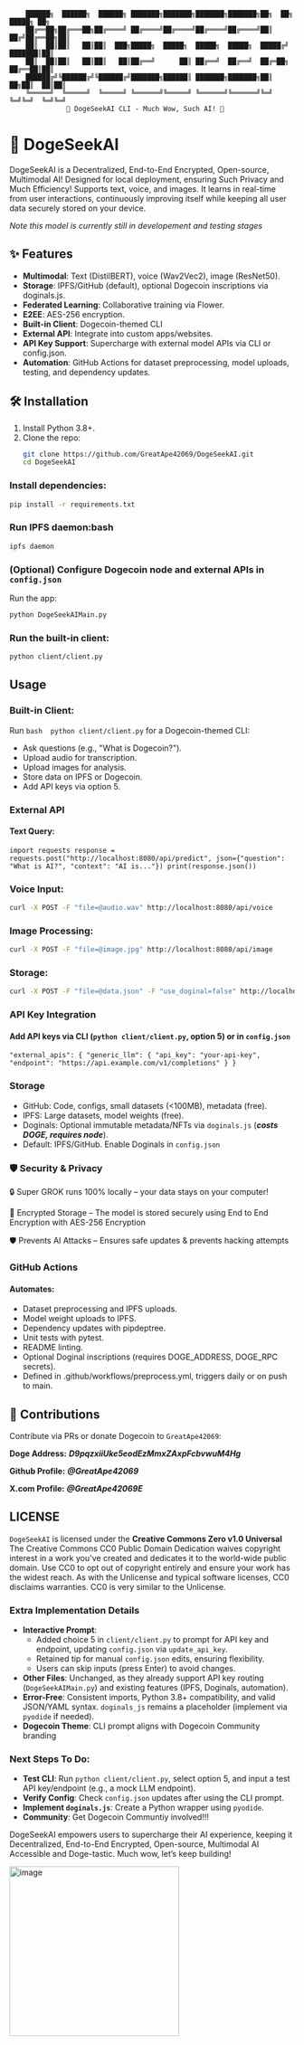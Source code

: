         ██████╗  ██████╗  ██████╗ ███████╗███████╗███████╗███████╗██╗  ██╗ █████╗ ██╗
        ██╔══██╗██╔═══██╗██╔════╝ ██╔════╝██╔════╝██╔════╝██╔════╝██║ ██╔╝██╔══██╗██║
        ██║  ██║██║   ██║██║  ███╗█████╗  █████╗  █████╗  █████╗  █████╔╝ ███████║██║
        ██║  ██║██║   ██║██║   ██║██╔══╝      ██║ ██╔══╝  ██╔══╝  ██╔═██╗ ██╔══██║██║
        ██████╔╝╚██████╔╝╚██████╔╝███████╗██████║ ███████╗███████╗██║  ██╗██║  ██║██║
        ╚═════╝  ╚═════╝  ╚═════╝ ╚══════╝╚═════╝ ╚══════╝╚══════╝╚═╝  ╚═╝╚═╝  ╚═╝╚═╝
                  🐶 DogeSeekAI CLI - Much Wow, Such AI! 🐶

# 🚀 DogeSeekAI

DogeSeekAI is a Decentralized, End-to-End Encrypted, Open-source, Multimodal AI! Designed for local deployment, ensuring Such Privacy and Much Efficiency! Supports  text, voice, and images. It learns in real-time from user interactions, continuously improving itself while keeping all user data securely stored on your device. 


*Note this model is currently still in developement and testing stages* 

## ✨ Features
- **Multimodal**: Text (DistilBERT), voice (Wav2Vec2), image (ResNet50).
- **Storage**: IPFS/GitHub (default), optional Dogecoin inscriptions via doginals.js.
- **Federated Learning**: Collaborative training via Flower.
- **E2EE**: AES-256 encryption.
- **Built-in Client**: Dogecoin-themed CLI 
- **External API**: Integrate into custom apps/websites.
- **API Key Support**: Supercharge with external model APIs via CLI or config.json.
- **Automation**: GitHub Actions for dataset preprocessing, model uploads, testing, and dependency updates.

## 🛠️ Installation
1. Install Python 3.8+.
2. Clone the repo:
   ```bash
   git clone https://github.com/GreatApe42069/DogeSeekAI.git
   cd DogeSeekAI

### Install dependencies:
```bash
pip install -r requirements.txt
```
### Run IPFS daemon:bash
```bash
ipfs daemon
```
### (Optional) Configure Dogecoin node and external APIs in `config.json`
Run the app:
```bash
python DogeSeekAIMain.py
```
### Run the built-in client:
```bash
python client/client.py
```
## Usage
### Built-in Client:
Run ```bash 
python client/client.py``` for a Dogecoin-themed CLI:

- Ask questions (e.g., "What is Dogecoin?").
- Upload audio for transcription.
- Upload images for analysis.
- Store data on IPFS or Dogecoin.
- Add API keys via option 5.

### External API 
#### Text Query:
`import requests
response = requests.post("http://localhost:8080/api/predict", json={"question": "What is AI?", "context": "AI is..."})
print(response.json())`

### Voice Input:
```bash
curl -X POST -F "file=@audio.wav" http://localhost:8080/api/voice
```
### Image Processing:
```bash
curl -X POST -F "file=@image.jpg" http://localhost:8080/api/image
```
### Storage:
```bash
curl -X POST -F "file=@data.json" -F "use_doginal=false" http://localhost:8080/api/upload_to_storage
```
### API Key Integration
#### Add API keys via CLI (`python client/client.py`, option 5) or in `config.json`

`"external_apis": {
    "generic_llm": {
        "api_key": "your-api-key",
        "endpoint": "https://api.example.com/v1/completions"
    }
}`

### Storage 
- GitHub: Code, configs, small datasets (<100MB), metadata (free).
- IPFS: Large datasets, model weights (free).
- Doginals: Optional immutable metadata/NFTs via `doginals.js` (***costs DOGE, requires node***).
- Default: IPFS/GitHub. Enable Doginals in `config.json`

### 🛡️ Security & Privacy
🔒 Super GROK runs 100% locally – your data stays on your computer!

🔑 Encrypted Storage – The model is stored securely using End to End Encryption with  AES-256 Encryption

🛡️ Prevents AI Attacks – Ensures safe updates & prevents hacking attempts

### GitHub Actions
#### Automates:
- Dataset preprocessing and IPFS uploads.
- Model weight uploads to IPFS.
- Dependency updates with pipdeptree.
- Unit tests with pytest.
- README linting.
- Optional Doginal inscriptions (requires DOGE_ADDRESS, DOGE_RPC secrets).
- Defined in .github/workflows/preprocess.yml, triggers daily or on push to main.

## 🤝 Contributions
Contribute via PRs or donate Dogecoin to `GreatApe42069`:

**Doge Address:** ***D9pqzxiiUke5eodEzMmxZAxpFcbvwuM4Hg***

**Github Profile:** ***@GreatApe42069*** 

**X.com Profile:**  ***@GreatApe42069E***


## LICENSE
`DogeSeekAI` is licensed under the
**Creative Commons Zero v1.0 Universal**
The Creative Commons CC0 Public Domain Dedication waives copyright interest in a work you've created and dedicates it to the world-wide public domain. Use CC0 to opt out of copyright entirely and ensure your work has the widest reach. As with the Unlicense and typical software licenses, CC0 disclaims warranties. CC0 is very similar to the Unlicense.


### Extra Implementation Details
- **Interactive Prompt**:
  - Added choice 5 in `client/client.py` to prompt for API key and endpoint, updating `config.json` via `update_api_key`.
  - Retained tip for manual `config.json` edits, ensuring flexibility.
  - Users can skip inputs (press Enter) to avoid changes.
- **Other Files**: Unchanged, as they already support API key routing (`DogeSeekAIMain.py`) and existing features (IPFS, Doginals, automation).
- **Error-Free**: Consistent imports, Python 3.8+ compatibility, and valid JSON/YAML syntax. `doginals_js` remains a placeholder (implement via `pyodide` if needed).
- **Dogecoin Theme**: CLI prompt aligns with Dogecoin Community branding 

### Next Steps To Do:
- **Test CLI**: Run `python client/client.py`, select option 5, and input a test API key/endpoint (e.g., a mock LLM endpoint).
- **Verify Config**: Check `config.json` updates after using the CLI prompt.
- **Implement `doginals.js`**: Create a Python wrapper using `pyodide`.
- **Community**: Get Dogecoin Communtiy involved!!!

DogeSeekAI empowers users to supercharge their AI experience, keeping it Decentralized, End-to-End Encrypted, Open-source, Multimodal AI Accessible and Doge-tastic. Much wow, let’s keep building!

<img width="300" height="300" alt="image" src="https://github.com/user-attachments/assets/a069061d-af2e-405f-8e4b-6fe999c3bfb4" />
